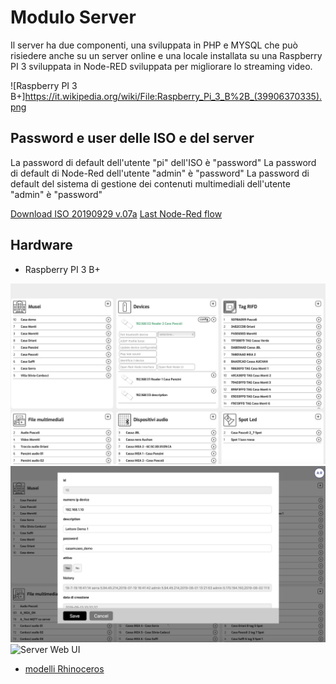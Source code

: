 # Modulo Server

Il server ha due componenti, una sviluppata in PHP e MYSQL che può risiedere anche su un server online e una locale installata su una Raspberry PI 3 sviluppata in Node-RED sviluppata per migliorare lo streaming video.

![Raspberry PI 3 B+]https://it.wikipedia.org/wiki/File:Raspberry_Pi_3_B%2B_(39906370335).png

## Password e user delle ISO e del server
La password di default dell'utente "pi" dell'ISO è "password"
La password di default di Node-Red dell'utente "admin" è "password"
La password di default del sistema di gestione dei contenuti multimediali dell'utente "admin" è "password"

[Download ISO 20190929 v.07a](https://www.dropbox.com/s/mdmm8pqs013waee/20190929_Iso_base_CCM.img.zip?dl=0)
[Last Node-Red flow](node-red/flows_casamuseorpi.json)

## Hardware

- Raspberry PI 3 B+

![Server Web UI](server/img/server_UI_01.jpg)
![Server Web UI](server/img/server_UI_02.png)
![Server Web UI](server/img/server_UI_01.png)

- [modelli Rhinoceros]()
